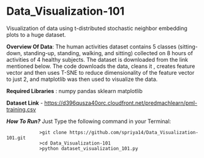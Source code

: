 # Data_Visualization-101
Visualization of data using t-distributed stochastic neighbor embedding plots to a huge dataset.

**Overview Of Data**:
The human activities dataset contains 5 classes (sitting-down, standing-up, standing, walking, and sitting) collected on 8 hours of activities of 4 healthy subjects. The dataset is downloaded from the link mentioned below.
The code downloads the data, cleans it , creates feature vector and then uses T-SNE to reduce dimensionality of the feature vector to just 2, and matplotlib was then used to visualize the data.



**Required Libraries** :
        numpy
        pandas
        sklearn
        matplotlib
        
**Dataset Link** - https://d396qusza40orc.cloudfront.net/predmachlearn/pml-training.csv

_***How To Run?***_
        Just Type the following command in your Terminal:
                
                >git clone https://github.com/spriya14/Data_Visualization-101.git
                >cd Data_Visualization-101
                >python dataset_visualization_101.py
                



